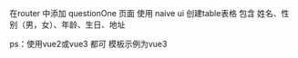 在router 中添加 questionOne 页面 
使用 naive ui  创建table表格
包含 姓名、性别（男，女）、年龄、生日、地址

ps：使用vue2或vue3 都可  模板示例为vue3


